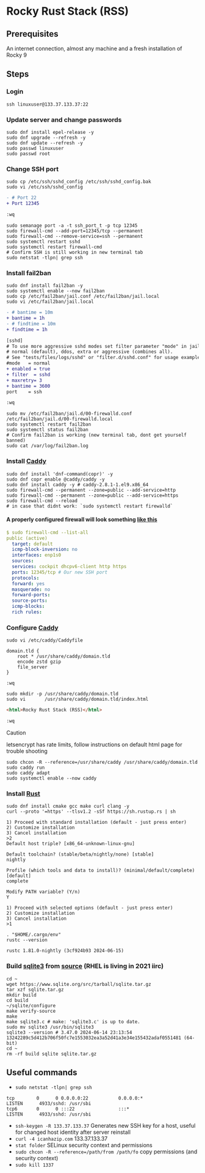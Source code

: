 # Rocky Rust Stack (RSS)
## Prerequisites
An internet connection, almost any machine and a fresh installation of Rocky 9
## Steps
### Login
```console
ssh linuxuser@133.37.133.37:22
```
### Update server and change passwords
```console
sudo dnf install epel-release -y
sudo dnf upgrade --refresh -y
sudo dnf update --refresh -y
sudo passwd linuxuser
sudo passwd root
```
### Change SSH port
```console
sudo cp /etc/ssh/sshd_config /etc/ssh/sshd_config.bak
sudo vi /etc/ssh/sshd_config
```
```diff
- # Port 22
+ Port 12345

:wq
```
```console
sudo semanage port -a -t ssh_port_t -p tcp 12345
sudo firewall-cmd --add-port=12345/tcp --permanent
sudo firewall-cmd --remove-service=ssh --permanent
sudo systemctl restart sshd
sudo systemctl restart firewall-cmd
# Confirm SSH is still working in new terminal tab
sudo netstat -tlpn| grep ssh
```
### Install fail2ban
```console
sudo dnf install fail2ban -y
sudo systemctl enable --now fail2ban
sudo cp /etc/fail2ban/jail.conf /etc/fail2ban/jail.local
sudo vi /etc/fail2ban/jail.local
```
```diff
- # bantime = 10m
+ bantime = 1h
- # findtime = 10m
+ findtime = 1h

[sshd]
# To use more aggressive sshd modes set filter parameter "mode" in jail.local:
# normal (default), ddos, extra or aggressive (combines all).
# See "tests/files/logs/sshd" or "filter.d/sshd.conf" for usage example and details.
#mode   = normal
+ enabled = true
+ filter  = sshd
+ maxretry= 3
+ bantime = 3600
port    = ssh

:wq
```
```console
sudo mv /etc/fail2ban/jail.d/00-firewalld.conf /etc/fail2ban/jail.d/00-firewalld.local
sudo systemctl restart fail2ban
sudo systemctl status fail2ban
# Confirm fail2ban is working (new terminal tab, dont get yourself banned)
sudo cat /var/log/fail2ban.log
```
### Install [Caddy](https://linuxiac.com/installing-caddy-php-on-rocky-linux-9-almalinux-9/)
```console
sudo dnf install 'dnf-command(copr)' -y
sudo dnf copr enable @caddy/caddy -y
sudo dnf install caddy -y # caddy-2.8.1-1.el9.x86_64
sudo firewall-cmd --permanent --zone=public --add-service=http
sudo firewall-cmd --permanent --zone=public --add-service=https
sudo firewall-cmd --reload
# in case that didnt work: `sudo systemctl restart firewalld`
```
#### A properly configured firewall will look something [like this](https://docs.rockylinux.org/de/guides/web/caddy/)
```yaml
$ sudo firewall-cmd --list-all
public (active)
  target: default
  icmp-block-inversion: no
  interfaces: enp1s0
  sources:
  services: cockpit dhcpv6-client http https
  ports: 12345/tcp # Our new SSH port
  protocols:
  forward: yes
  masquerade: no
  forward-ports:
  source-ports:
  icmp-blocks:
  rich rules:
```
### Configure [Caddy](https://docs.rockylinux.org/de/guides/web/caddy/)
```console
sudo vi /etc/caddy/Caddyfile
```
```
domain.tld {
	root * /usr/share/caddy/domain.tld
	encode zstd gzip
	file_server
}

:wq
```
```console
sudo mkdir -p /usr/share/caddy/domain.tld
sudo vi       /usr/share/caddy/domain.tld/index.html
```
```html
<html>Rocky Rust Stack (RSS)</html>

:wq
```
> [!CAUTION]
> letsencrypt has rate limits, follow instructions on default html page for trouble shooting
```console
sudo chcon -R --reference=/usr/share/caddy /usr/share/caddy/domain.tld
sudo caddy run
sudo caddy adapt
sudo systemctl enable --now caddy
```
### Install [Rust](https://www.rust-lang.org/)
```console
sudo dnf install cmake gcc make curl clang -y
curl --proto '=https' --tlsv1.2 -sSf https://sh.rustup.rs | sh
```
```console
1) Proceed with standard installation (default - just press enter)
2) Customize installation
3) Cancel installation
>2
Default host triple? [x86_64-unknown-linux-gnu]

Default toolchain? (stable/beta/nightly/none) [stable]
nightly

Profile (which tools and data to install)? (minimal/default/complete) [default]
complete

Modify PATH variable? (Y/n)
Y

1) Proceed with selected options (default - just press enter)
2) Customize installation
3) Cancel installation
>1
```
```console
. "$HOME/.cargo/env"
rustc --version
```
```
rustc 1.81.0-nightly (3cf924b93 2024-06-15)
```
### Build [sqlite3](https://www.sqlite.org/index.html) from [source](https://github.com/sqlite/sqlite) (RHEL is living in 2021 iirc)
```console
cd ~
wget https://www.sqlite.org/src/tarball/sqlite.tar.gz
tar xzf sqlite.tar.gz
mkdir build
cd build
~/sqlite/configure
make verify-source
make
make sqlite3.c # make: 'sqlite3.c' is up to date.
sudo mv sqlite3 /usr/bin/sqlite3
sqlite3 --version # 3.47.0 2024-06-14 23:13:54 13242289c5d412b706f50fc7e1553032ea3a52d41a3e34e155432adaf0551481 (64-bit)
cd ~
rm -rf build sqlite sqlite.tar.gz
```
## Useful commands
- `sudo netstat -tlpn| grep ssh`
```
tcp        0      0 0.0.0.0:22           0.0.0.0:*               LISTEN      4933/sshd: /usr/sbi
tcp6       0      0 :::22                :::*                    LISTEN      4933/sshd: /usr/sbi
```
- `ssh-keygen -R 133.37.133.37` Generates new SSH key for a host, useful for changed host identity after server reinstall
- `curl -4 icanhazip.com` 133.37.133.37
- `stat folder` SELinux security context and permissions
- `sudo chcon -R --reference=/path/from /path/fo` copy permissions (and security context)
- `sudo kill 1337`
